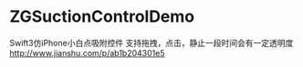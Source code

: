 # ZGSuctionControlDemo
Swift3仿iPhone小白点吸附控件
支持拖拽，点击，静止一段时间会有一定透明度
http://www.jianshu.com/p/ab1b204301e5
